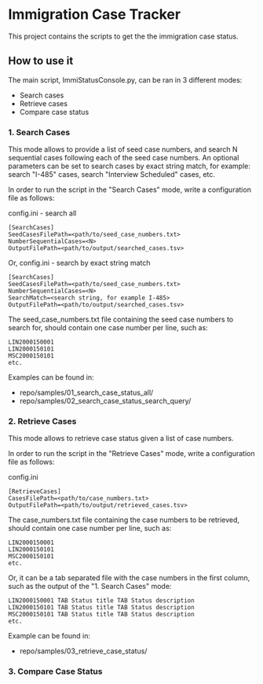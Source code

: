 # Immigration Case Tracker

This project contains the scripts to get the the immigration case status.

## How to use it

The main script, ImmiStatusConsole.py, can be ran in 3 different modes:

* Search cases
* Retrieve cases
* Compare case status


### 1. Search Cases
This mode allows to provide a list of seed case numbers, and search N sequential cases following each of the seed case numbers. An optional parameters can be set to search cases by exact string match, for example: search "I-485" cases, search "Interview Scheduled" cases, etc.

In order to run the script in the "Search Cases" mode, write a configuration file as follows:

config.ini - search all
```
[SearchCases]
SeedCasesFilePath=<path/to/seed_case_numbers.txt>
NumberSequentialCases=<N>
OutputFilePath=<path/to/output/searched_cases.tsv>
```

Or, config.ini - search by exact string match
```
[SearchCases]
SeedCasesFilePath=<path/to/seed_case_numbers.txt>
NumberSequentialCases=<N>
SearchMatch=<search string, for example I-485>
OutputFilePath=<path/to/output/searched_cases.tsv>
```

The seed_case_numbers.txt file containing the seed case numbers to search for, should contain one case number per line, such as:
```
LIN2000150001
LIN2000150101
MSC2000150101
etc.
```

Examples can be found in:
* repo/samples/01_search_case_status_all/
* repo/samples/02_search_case_status_search_query/


### 2. Retrieve Cases

This mode allows to retrieve case status given a list of case numbers.

In order to run the script in the "Retrieve Cases" mode, write a configuration file as follows:

config.ini
```
[RetrieveCases]
CasesFilePath=<path/to/case_numbers.txt>
OutputFilePath=<path/to/output/retrieved_cases.tsv>
```

The case_numbers.txt file containing the case numbers to be retrieved, should contain one case number per line, such as:
```
LIN2000150001
LIN2000150101
MSC2000150101
etc.
```
Or, it can be a tab separated file with the case numbers in the first column, such as the output of the "1. Search Cases" mode:
```
LIN2000150001 TAB Status title TAB Status description
LIN2000150101 TAB Status title TAB Status description
MSC2000150101 TAB Status title TAB Status description
etc.
```

Example can be found in:
* repo/samples/03_retrieve_case_status/


### 3. Compare Case Status


